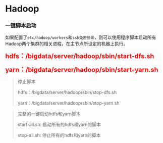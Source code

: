 # Hadoop
### 一键脚本启动

如果配置了`etc/hadoop/workers`和`ssh免密登录`，则可以使用程序脚本启动所有Hadoop两个集群的相关进程，在主节点所设定的机器上执行。

<span style="color:red;font-weight:bold;font-size:20px">hdfs：/bigdata/server/hadoop/sbin/start-dfs.sh</span>

<span style="color:red;font-weight:bold;font-size:20px">yarn：/bigdata/server/hadoop/sbin/start-yarn.sh</span>

> 停止脚本
>
> hdfs：/bigdata/server/hadoop/sbin/stop-dfs.sh
>
> yarn：/bigdata/server/hadoop/sbin/stop-yarn.sh



> 完整的一键启动hdfs和yarn脚本
>
> start-all.sh: 启动所有的hdfs和yarn的脚本
>
> stop-all.sh: 停止所有的hdfs和yarn的脚本
